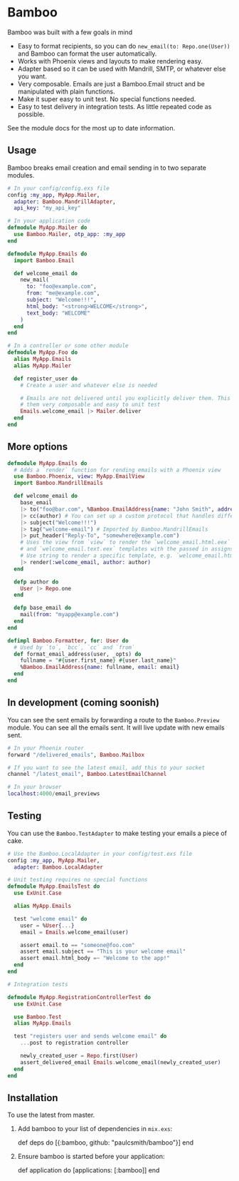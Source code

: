 # Bamboo

Bamboo was built with a few goals in mind

* Easy to format recipients, so you can do `new_email(to: Repo.one(User))` and Bamboo can format the user automatically.
* Works with Phoenix views and layouts to make rendering easy.
* Adapter based so it can be used with Mandrill, SMTP, or whatever else you want.
* Very composable. Emails are just a Bamboo.Email struct and be manipulated with plain functions.
* Make it super easy to unit test. No special functions needed.
* Easy to test delivery in integration tests. As little repeated code as possible.

See the module docs for the most up to date information.

## Usage

Bamboo breaks email creation and email sending in to two separate modules.

```elixir
# In your config/config.exs file
config :my_app, MyApp.Mailer,
  adapter: Bamboo.MandrillAdapter,
  api_key: "my_api_key"

# In your application code
defmodule MyApp.Mailer do
  use Bamboo.Mailer, otp_app: :my_app
end

defmodule MyApp.Emails do
  import Bamboo.Email

  def welcome_email do
    new_mail(
      to: "foo@example.com",
      from: "me@example.com",
      subject: "Welcome!!!",
      html_body: "<strong>WELCOME</strong>",
      text_body: "WELCOME"
    )
  end
end

# In a controller or some other module
defmodule MyApp.Foo do
  alias MyApp.Emails
  alias MyApp.Mailer

  def register_user do
    # Create a user and whatever else is needed

    # Emails are not delivered until you explicitly deliver them. This makes
    # them very composable and easy to unit test
    Emails.welcome_email |> Mailer.deliver
  end
end
```

## More options

```elixir
defmodule MyApp.Emails do
  # Adds a `render` function for rending emails with a Phoenix view
  use Bamboo.Phoenix, view: MyApp.EmailView
  import Bamboo.MandrillEmails

  def welcome_email do
    base_email
    |> to("foo@bar.com", %Bamboo.EmailAddress{name: "John Smith", address:"john@foo.com"})
    |> cc(author) # You can set up a custom protocol that handles different types of structs.
    |> subject("Welcome!!!")
    |> tag("welcome-email") # Imported by Bamboo.MandrillEmails
    |> put_header("Reply-To", "somewhere@example.com")
    # Uses the view from `view` to render the `welcome_email.html.eex`
    # and `welcome_email.text.eex` templates with the passed in assigns
    # Use string to render a specific template, e.g. `welcome_email.html.eex`
    |> render(:welcome_email, author: author)
  end

  defp author do
    User |> Repo.one
  end

  defp base_email do
    mail(from: "myapp@example.com")
  end
end

defimpl Bamboo.Formatter, for: User do
  # Used by `to`, `bcc`, `cc` and `from`
  def format_email_address(user, _opts) do
    fullname = "#{user.first_name} #{user.last_name}"
    %Bamboo.EmailAddress{name: fullname, email: email}
  end
end
```

## In development (coming soonish)

You can see the sent emails by forwarding a route to the `Bamboo.Preview`
module. You can see all the emails sent. It will live update with new emails
sent.

```elixir
# In your Phoenix router
forward "/delivered_emails", Bamboo.Mailbox

# If you want to see the latest email, add this to your socket
channel "/latest_email", Bamboo.LatestEmailChannel

# In your browser
localhost:4000/email_previews
```

## Testing

You can use the `Bamboo.TestAdapter` to make testing your emails a piece of cake.

```elixir
# Use the Bamboo.LocalAdapter in your config/test.exs file
config :my_app, MyApp.Mailer,
  adapter: Bamboo.LocalAdapter

# Unit testing requires no special functions
defmodule MyApp.EmailsTest do
  use ExUnit.Case

  alias MyApp.Emails

  test "welcome email" do
    user = %User{...}
    email = Emails.welcome_email(user)

    assert email.to == "someone@foo.com"
    assert email.subject == "This is your welcome email"
    assert email.html_body =~ "Welcome to the app!"
  end
end

# Integration tests

defmodule MyApp.RegistrationControllerTest do
  use ExUnit.Case

  use Bamboo.Test
  alias MyApp.Emails

  test "registers user and sends welcome email" do
    ...post to registration controller

    newly_created_user = Repo.first(User)
    assert_delivered_email Emails.welcome_email(newly_created_user)
  end
end

```

## Installation

To use the latest from master.

  1. Add bamboo to your list of dependencies in `mix.exs`:

        def deps do
          [{:bamboo, github: "paulcsmith/bamboo"}]
        end

  2. Ensure bamboo is started before your application:

        def application do
          [applications: [:bamboo]]
        end
